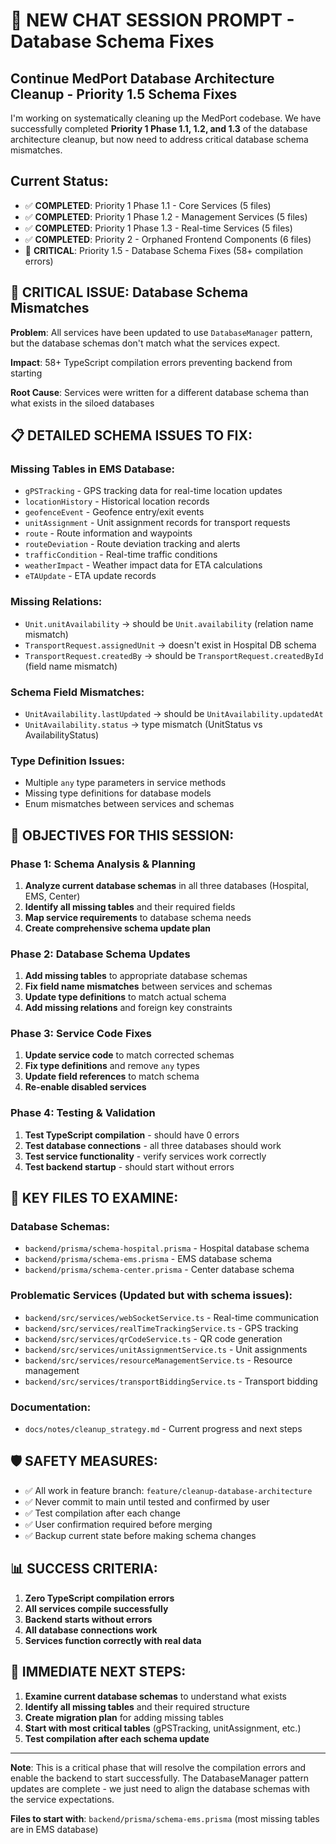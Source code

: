 # 🚨 **NEW CHAT SESSION PROMPT - Database Schema Fixes**

## **Continue MedPort Database Architecture Cleanup - Priority 1.5 Schema Fixes**

I'm working on systematically cleaning up the MedPort codebase. We have successfully completed **Priority 1 Phase 1.1, 1.2, and 1.3** of the database architecture cleanup, but now need to address critical database schema mismatches.

## **Current Status:**
- ✅ **COMPLETED**: Priority 1 Phase 1.1 - Core Services (5 files)
- ✅ **COMPLETED**: Priority 1 Phase 1.2 - Management Services (5 files)  
- ✅ **COMPLETED**: Priority 1 Phase 1.3 - Real-time Services (5 files)
- ✅ **COMPLETED**: Priority 2 - Orphaned Frontend Components (6 files)
- 🚨 **CRITICAL**: Priority 1.5 - Database Schema Fixes (58+ compilation errors)

## **🚨 CRITICAL ISSUE: Database Schema Mismatches**

**Problem**: All services have been updated to use `DatabaseManager` pattern, but the database schemas don't match what the services expect.

**Impact**: 58+ TypeScript compilation errors preventing backend from starting

**Root Cause**: Services were written for a different database schema than what exists in the siloed databases

## **📋 DETAILED SCHEMA ISSUES TO FIX:**

### **Missing Tables in EMS Database:**
- `gPSTracking` - GPS tracking data for real-time location updates
- `locationHistory` - Historical location records
- `geofenceEvent` - Geofence entry/exit events
- `unitAssignment` - Unit assignment records for transport requests
- `route` - Route information and waypoints
- `routeDeviation` - Route deviation tracking and alerts
- `trafficCondition` - Real-time traffic conditions
- `weatherImpact` - Weather impact data for ETA calculations
- `eTAUpdate` - ETA update records

### **Missing Relations:**
- `Unit.unitAvailability` → should be `Unit.availability` (relation name mismatch)
- `TransportRequest.assignedUnit` → doesn't exist in Hospital DB schema
- `TransportRequest.createdBy` → should be `TransportRequest.createdById` (field name mismatch)

### **Schema Field Mismatches:**
- `UnitAvailability.lastUpdated` → should be `UnitAvailability.updatedAt`
- `UnitAvailability.status` → type mismatch (UnitStatus vs AvailabilityStatus)

### **Type Definition Issues:**
- Multiple `any` type parameters in service methods
- Missing type definitions for database models
- Enum mismatches between services and schemas

## **🎯 OBJECTIVES FOR THIS SESSION:**

### **Phase 1: Schema Analysis & Planning**
1. **Analyze current database schemas** in all three databases (Hospital, EMS, Center)
2. **Identify all missing tables** and their required fields
3. **Map service requirements** to database schema needs
4. **Create comprehensive schema update plan**

### **Phase 2: Database Schema Updates**
1. **Add missing tables** to appropriate database schemas
2. **Fix field name mismatches** between services and schemas
3. **Update type definitions** to match actual schema
4. **Add missing relations** and foreign key constraints

### **Phase 3: Service Code Fixes**
1. **Update service code** to match corrected schemas
2. **Fix type definitions** and remove `any` types
3. **Update field references** to match schema
4. **Re-enable disabled services**

### **Phase 4: Testing & Validation**
1. **Test TypeScript compilation** - should have 0 errors
2. **Test database connections** - all three databases should work
3. **Test service functionality** - verify services work correctly
4. **Test backend startup** - should start without errors

## **📁 KEY FILES TO EXAMINE:**

### **Database Schemas:**
- `backend/prisma/schema-hospital.prisma` - Hospital database schema
- `backend/prisma/schema-ems.prisma` - EMS database schema  
- `backend/prisma/schema-center.prisma` - Center database schema

### **Problematic Services (Updated but with schema issues):**
- `backend/src/services/webSocketService.ts` - Real-time communication
- `backend/src/services/realTimeTrackingService.ts` - GPS tracking
- `backend/src/services/qrCodeService.ts` - QR code generation
- `backend/src/services/unitAssignmentService.ts` - Unit assignments
- `backend/src/services/resourceManagementService.ts` - Resource management
- `backend/src/services/transportBiddingService.ts` - Transport bidding

### **Documentation:**
- `docs/notes/cleanup_strategy.md` - Current progress and next steps

## **🛡️ SAFETY MEASURES:**
- ✅ All work in feature branch: `feature/cleanup-database-architecture`
- ✅ Never commit to main until tested and confirmed by user
- ✅ Test compilation after each change
- ✅ User confirmation required before merging
- ✅ Backup current state before making schema changes

## **📊 SUCCESS CRITERIA:**
1. **Zero TypeScript compilation errors**
2. **All services compile successfully**
3. **Backend starts without errors**
4. **All database connections work**
5. **Services function correctly with real data**

## **🚀 IMMEDIATE NEXT STEPS:**
1. **Examine current database schemas** to understand what exists
2. **Identify all missing tables** and their required structure
3. **Create migration plan** for adding missing tables
4. **Start with most critical tables** (gPSTracking, unitAssignment, etc.)
5. **Test compilation after each schema update**

---

**Note**: This is a critical phase that will resolve the compilation errors and enable the backend to start successfully. The DatabaseManager pattern updates are complete - we just need to align the database schemas with the service expectations.

**Files to start with**: `backend/prisma/schema-ems.prisma` (most missing tables are in EMS database)
